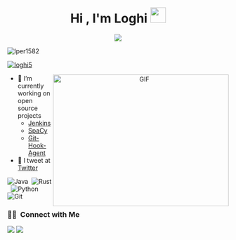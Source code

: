 <h1 align="center">Hi , I'm Loghi <img src="https://media.giphy.com/media/TEnXkcsHrP4YedChhA/giphy.gif" width="35"></h1>
<p align="center">
  <a href="https://github.com/DenverCoder1/readme-typing-svg"><img src="https://readme-typing-svg.herokuapp.com?lines=Senior+Software+Engineer;Open+Source+Enthusiast;Java%20|%20Algorithms%20|%20Kubernetes%20|%20MLOps%20;Always%20learning%20new%20things&center=true&width=500&height=50"></a>
</p>

<p align="left"> <img src="https://komarev.com/ghpvc/?username=lper1582&label=Profile%20views&color=0e75b6&style=flat" alt="lper1582" /> </p>

<p align="left"> <a href="https://twitter.com/loghi5" target="blank"><img src="https://img.shields.io/twitter/follow/loghi5?logo=twitter&style=for-the-badge" alt="loghi5" /></a> </p>

<a target="_blank" align="center">
  <img align="right" top="500" height="300" width="400" alt="GIF" src="https://media.giphy.com/media/SWoSkN6DxTszqIKEqv/giphy.gif">
</a>

- 🔭 I’m currently working on open source projects
  - [Jenkins](https://plugins.jenkins.io/machine-learning/)
  - [SpaCy](https://github.com/explosion/spaCy)
  - [Git-Hook-Agent](https://github.com/lper1582/git-hook-agent)
- 🐥 I tweet at [Twitter](https://twitter.com/loghi5)


![Java](https://img.shields.io/badge/%20-Java-red)&nbsp;
![Rust](https://img.shields.io/badge/%20-Rust%20-orange)&nbsp;
![Python](https://img.shields.io/badge/%20-Python-yellow)&nbsp;
![Git](https://img.shields.io/badge/%20-Git-brightgreen)&nbsp;


  
  ### 🤝🏻 &nbsp;Connect with Me

<p align="left">
<a href="https://www.linkedin.com/in/loghi/"><img src="https://img.shields.io/badge/-Loghi%20LinkedIn-0077B5?style=flat&logo=Linkedin&logoColor=white"/></a>
<a href="mailto:loghijiaha@gmail.com"><img src="https://img.shields.io/badge/-loghijiaha@gmail.com-D14836?style=flat&logo=Gmail&logoColor=white"/></a>

</p>

